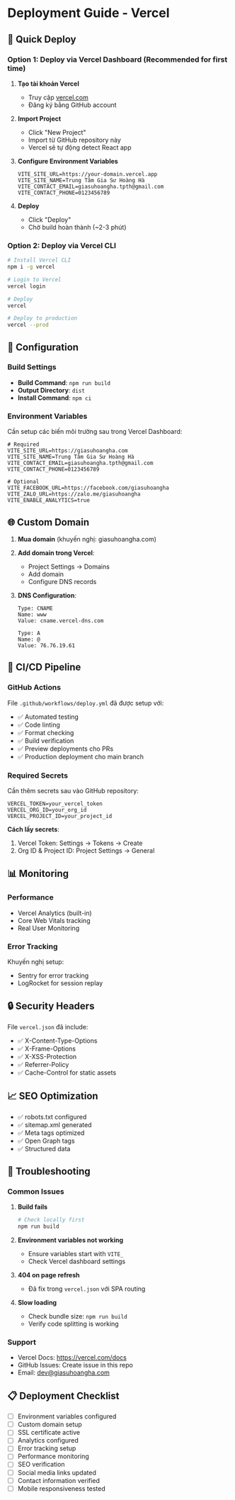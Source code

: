 # Deployment Guide - Vercel

## 🚀 Quick Deploy

### Option 1: Deploy via Vercel Dashboard (Recommended for first time)

1. **Tạo tài khoản Vercel**

   - Truy cập [vercel.com](https://vercel.com)
   - Đăng ký bằng GitHub account

2. **Import Project**

   - Click "New Project"
   - Import từ GitHub repository này
   - Vercel sẽ tự động detect React app

3. **Configure Environment Variables**

   ```
   VITE_SITE_URL=https://your-domain.vercel.app
   VITE_SITE_NAME=Trung Tâm Gia Sư Hoàng Hà
   VITE_CONTACT_EMAIL=giasuhoangha.tpth@gmail.com
   VITE_CONTACT_PHONE=0123456789
   ```

4. **Deploy**
   - Click "Deploy"
   - Chờ build hoàn thành (~2-3 phút)

### Option 2: Deploy via Vercel CLI

```bash
# Install Vercel CLI
npm i -g vercel

# Login to Vercel
vercel login

# Deploy
vercel

# Deploy to production
vercel --prod
```

## 🔧 Configuration

### Build Settings

- **Build Command**: `npm run build`
- **Output Directory**: `dist`
- **Install Command**: `npm ci`

### Environment Variables

Cần setup các biến môi trường sau trong Vercel Dashboard:

```env
# Required
VITE_SITE_URL=https://giasuhoangha.com
VITE_SITE_NAME=Trung Tâm Gia Sư Hoàng Hà
VITE_CONTACT_EMAIL=giasuhoangha.tpth@gmail.com
VITE_CONTACT_PHONE=0123456789

# Optional
VITE_FACEBOOK_URL=https://facebook.com/giasuhoangha
VITE_ZALO_URL=https://zalo.me/giasuhoangha
VITE_ENABLE_ANALYTICS=true
```

## 🌐 Custom Domain

1. **Mua domain** (khuyến nghị: giasuhoangha.com)
2. **Add domain trong Vercel**:

   - Project Settings → Domains
   - Add domain
   - Configure DNS records

3. **DNS Configuration**:

   ```
   Type: CNAME
   Name: www
   Value: cname.vercel-dns.com

   Type: A
   Name: @
   Value: 76.76.19.61
   ```

## 🔄 CI/CD Pipeline

### GitHub Actions

File `.github/workflows/deploy.yml` đã được setup với:

- ✅ Automated testing
- ✅ Code linting
- ✅ Format checking
- ✅ Build verification
- ✅ Preview deployments cho PRs
- ✅ Production deployment cho main branch

### Required Secrets

Cần thêm secrets sau vào GitHub repository:

```
VERCEL_TOKEN=your_vercel_token
VERCEL_ORG_ID=your_org_id
VERCEL_PROJECT_ID=your_project_id
```

**Cách lấy secrets**:

1. Vercel Token: Settings → Tokens → Create
2. Org ID & Project ID: Project Settings → General

## 📊 Monitoring

### Performance

- Vercel Analytics (built-in)
- Core Web Vitals tracking
- Real User Monitoring

### Error Tracking

Khuyến nghị setup:

- Sentry for error tracking
- LogRocket for session replay

## 🔒 Security Headers

File `vercel.json` đã include:

- ✅ X-Content-Type-Options
- ✅ X-Frame-Options
- ✅ X-XSS-Protection
- ✅ Referrer-Policy
- ✅ Cache-Control for static assets

## 📈 SEO Optimization

- ✅ robots.txt configured
- ✅ sitemap.xml generated
- ✅ Meta tags optimized
- ✅ Open Graph tags
- ✅ Structured data

## 🚨 Troubleshooting

### Common Issues

1. **Build fails**

   ```bash
   # Check locally first
   npm run build
   ```

2. **Environment variables not working**

   - Ensure variables start with `VITE_`
   - Check Vercel dashboard settings

3. **404 on page refresh**

   - Đã fix trong `vercel.json` với SPA routing

4. **Slow loading**
   - Check bundle size: `npm run build`
   - Verify code splitting is working

### Support

- Vercel Docs: https://vercel.com/docs
- GitHub Issues: Create issue in this repo
- Email: dev@giasuhoangha.com

## 📋 Deployment Checklist

- [ ] Environment variables configured
- [ ] Custom domain setup
- [ ] SSL certificate active
- [ ] Analytics configured
- [ ] Error tracking setup
- [ ] Performance monitoring
- [ ] SEO verification
- [ ] Social media links updated
- [ ] Contact information verified
- [ ] Mobile responsiveness tested

